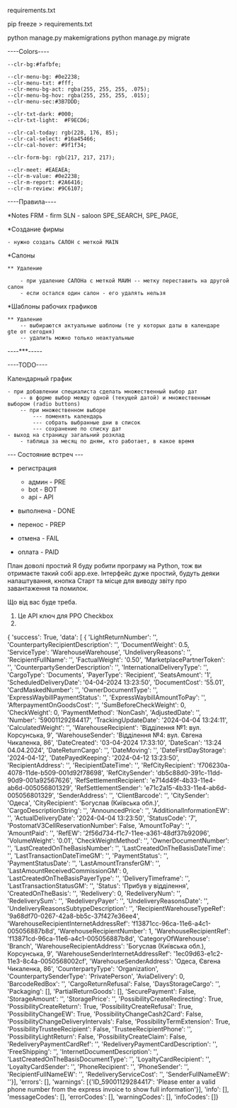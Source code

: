requirements.txt

pip freeze > requirements.txt

python manage.py makemigrations
python manage.py migrate

----Colors----

    --clr-bg:#fafbfe;

    --clr-menu-bg: #0e2238;
    --clr-menu-txt: #fff;
    --clr-menu-bg-act: rgba(255, 255, 255, .075);
    --clr-menu-bg-hov: rgba(255, 255, 255, .015);
    --clr-menu-sec:#3B7DDD;

    --clr-txt-dark: #000;
    --clr-txt-light:  #F9ECD6;

    --clr-cal-today: rgb(228, 176, 85);
    --clr-cal-select: #16a45466;
    --clr-cal-hover: #9f1f34;

    --clr-form-bg: rgb(217, 217, 217);

    --clr-meet: #EAEAEA;
    --clr-m-value: #0e2238;
    --clr-m-report: #2A6416;
    --clr-m-review: #9C6107;

----Правила----

*Notes
    FRM - firm
    SLN - saloon
    SPE_SEARCH, 
    SPE_PAGE,

*Создание фирмы

    - нужно создать САЛОН с меткой MAIN

*Салоны

    ** Удаление 

        - при удаление САЛОНа с меткой МАИН -- метку переставить на другой салон
        - если остался один салон - его удалять нельзя 

*Шаблоны рабочих графиков

    ** Удаление
        -- выбираются актуальные шаблоны (те у которых даты в календаре gte от сегодня)
        -- удалить можно только неактуальные
        

----***-----


----TODO----

Календарный график

    - при добавлении специалиста сделать множественный выбор дат
        -- в форме выбор между одной (текущей датой) и множественным выбором (radio buttons)
        -- при множественном выборе
            --- поменять календарь
            --- собрать выбранные дни в список
            --- сохранение по списку дат
    - выход на страницу загальний розклад
        - таблица за месяц по дням, кто работает, в какое время


--- Состояние встреч ---

- регистрация 
    - админ - PRE
    - bot   - BOT
    - api   - API

- выполнена - DONE  
- перенос   - PREP  
- отмена    - FAIL

- оплата - PAID

План доволі простий
Я буду робити програму на Python, тож ви отримаєте такий собі app.exe. 
Інтерфейс дуже простий, будуть деяки налаштування, кнопка Старт та місце для виводу звіту про завантаження та помилок.

Що від вас буде треба.
1. Це API ключ для РРО Checkbox
2. 
    

{
    'success': True, 
    'data': [
        {
            'LightReturnNumber': '', 
            'CounterpartyRecipientDescription': '', 
            'DocumentWeight': 0.5, 
            'ServiceType': 'WarehouseWarehouse', 
            'UndeliveryReasons': '', 
            'RecipientFullName': '', 
            'FactualWeight': '0.50', 
            'MarketplacePartnerToken': '', 
            'CounterpartySenderDescription': '', 
            'InternationalDeliveryType': '', 
            'CargoType': 'Documents', 
            'PayerType': 'Recipient', 
            'SeatsAmount': '1', 
            'ScheduledDeliveryDate': '04-04-2024 13:23:50', 
            'DocumentCost': '55.01', 
            'CardMaskedNumber': '', 
            'OwnerDocumentType': '', 
            'ExpressWaybillPaymentStatus': '', 
            'ExpressWaybillAmountToPay': '', 
            'AfterpaymentOnGoodsCost': '', 
            'SumBeforeCheckWeight': 0, 
            'CheckWeight': 0, 
            'PaymentMethod': 'NonCash', 
            'AdjustedDate': '', 
            'Number': '59001129284417', 
            'TrackingUpdateDate': '2024-04-04 13:24:11', 
            'CalculatedWeight': '', 
            'WarehouseRecipient': 'Відділення №1: вул. Корсунська, 9', 
            'WarehouseSender': 'Відділення №4: вул. Євгена Чикаленка, 86', 
            'DateCreated': '03-04-2024 17:33:10', 
            'DateScan': '13:24 04.04.2024', 
            'DateReturnCargo': '', 
            'DateMoving': '', 
            'DateFirstDayStorage': '2024-04-12', 
            'DatePayedKeeping': '2024-04-12 13:23:50', 
            'RecipientAddress': '', 
            'RecipientDateTime': '', 
            'RefCityRecipient': 'f706230a-4078-11de-b509-001d92f78698', 
            'RefCitySender': 'db5c88d0-391c-11dd-90d9-001a92567626', 
            'RefSettlementRecipient': 'e714d49f-4b33-11e4-ab6d-005056801329', 
            'RefSettlementSender': 'e71c2a15-4b33-11e4-ab6d-005056801329', 
            'SenderAddress': '', 
            'ClientBarcode': '', 
            'CitySender': 'Одеса', 
            'CityRecipient': 'Богуслав (Київська обл.)', 
            'CargoDescriptionString': '', 
            'AnnouncedPrice': '', 
            'AdditionalInformationEW': '', 
            'ActualDeliveryDate': '2024-04-04 13:23:50', 
            'StatusCode': '7', 
            'PostomatV3CellReservationNumber': False, 'AmountToPay': '', 'AmountPaid': '', 'RefEW': '2f56d734-f1c7-11ee-a361-48df37b92096', 'VolumeWeight': '0.01', 'CheckWeightMethod': '', 'OwnerDocumentNumber': '', 'LastCreatedOnTheBasisNumber': '', 'LastCreatedOnTheBasisDateTime': '', 'LastTransactionDateTimeGM': '', 'PaymentStatus': '', 'PaymentStatusDate': '', 'LastAmountTransferGM': '', 'LastAmountReceivedCommissionGM': 0, 'LastCreatedOnTheBasisPayerType': '', 'DeliveryTimeframe': '', 'LastTransactionStatusGM': '', 'Status': 'Прибув у відділення', 'CreatedOnTheBasis': '', 'Redelivery': 0, 'RedeliveryNum': '', 'RedeliverySum': '', 'RedeliveryPayer': '', 'UndeliveryReasonsDate': '', 'UndeliveryReasonsSubtypeDescription': '', 'RecipientWarehouseTypeRef': '9a68df70-0267-42a8-bb5c-37f427e36ee4', 'WarehouseRecipientInternetAddressRef': 'f13871cc-96ca-11e6-a4c1-005056887b8d', 'WarehouseRecipientNumber': 1, 'WarehouseRecipientRef': 'f13871cd-96ca-11e6-a4c1-005056887b8d', 'CategoryOfWarehouse': 'Branch', 'WarehouseRecipientAddress': 'Богуслав (Київська обл.), Корсунська, 9', 'WarehouseSenderInternetAddressRef': '1ec09d63-e1c2-11e3-8c4a-0050568002cf', 'WarehouseSenderAddress': 'Одеса, Євгена Чикаленка, 86', 'CounterpartyType': 'Organization', 'CounterpartySenderType': 'PrivatePerson', 'AviaDelivery': 0, 'BarcodeRedBox': '', 'CargoReturnRefusal': False, 'DaysStorageCargo': '', 'Packaging': [], 'PartialReturnGoods': [], 'SecurePayment': False, 'StorageAmount': '', 'StoragePrice': '', 'PossibilityCreateRedirecting': True, 'PossibilityCreateReturn': True, 'PossibilityCreateRefusal': True, 'PossibilityChangeEW': True, 'PossibilityChangeCash2Card': False, 'PossibilityChangeDeliveryIntervals': False, 'PossibilityTermExtension': True, 'PossibilityTrusteeRecipient': False, 'TrusteeRecipientPhone': '', 'PossibilityLightReturn': False, 'PossibilityCreateClaim': False, 'RedeliveryPaymentCardRef': '', 'RedeliveryPaymentCardDescription': '', 'FreeShipping': '', 'InternetDocumentDescription': '', 'LastCreatedOnTheBasisDocumentType': '', 'LoyaltyCardRecipient': '', 'LoyaltyCardSender': '', 'PhoneRecipient': '', 'PhoneSender': '', 'RecipientFullNameEW': '', 'RedeliveryServiceCost': '', 'SenderFullNameEW': ''}], 'errors': [], 'warnings': [{'ID_59001129284417': 'Please enter a valid phone number from the express invoice to show full information'}], 'info': [], 'messageCodes': [], 'errorCodes': [], 'warningCodes': [], 'infoCodes': []}